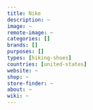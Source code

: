 ```yaml
---
title: Nike
description: ~
image: ~
remote-image: ~
categories: []
brands: []
purposes: []
types: [hiking-shoes]
countries: [united-states]
website: ~
shop: ~
store-finder: ~
about: ~
wiki: ~
---
```

